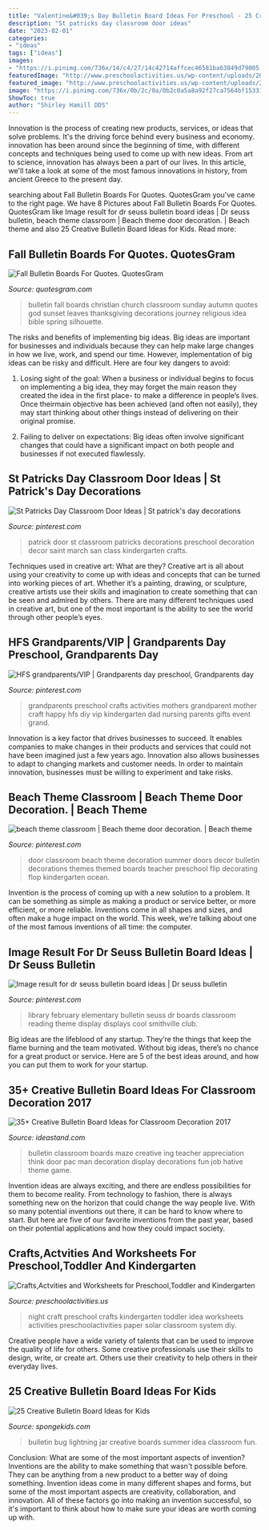 ```yaml
---
title: "Valentine&#039;s Day Bulletin Board Ideas For Preschool - 25 Creative Bulletin Board Ideas For Kids"
description: "St patricks day classroom door ideas"
date: "2023-02-01"
categories:
- "ideas"
tags: ["ideas"]
images:
- "https://i.pinimg.com/736x/14/c4/27/14c42714affcec46581ba63849d79005.jpg"
featuredImage: "http://www.preschoolactivities.us/wp-content/uploads/2016/01/day-and-night-craft-1.jpg"
featured_image: "http://www.preschoolactivities.us/wp-content/uploads/2016/01/day-and-night-craft-1.jpg"
image: "https://i.pinimg.com/736x/0b/2c/0a/0b2c0a5a8a92f27ca7564bf15331f830.jpg"
ShowToc: true
author: "Shirley Hamill DDS"
---
```



Innovation is the process of creating new products, services, or ideas that solve problems. It's the driving force behind every business and economy. innovation has been around since the beginning of time, with different concepts and techniques being used to come up with new ideas. From art to science, innovation has always been a part of our lives. In this article, we'll take a look at some of the most famous innovations in history, from ancient Greece to the present day.

	

		
searching about Fall Bulletin Boards For Quotes. QuotesGram you've came to the right page. We have 8 Pictures about Fall Bulletin Boards For Quotes. QuotesGram like Image result for dr seuss bulletin board ideas | Dr seuss bulletin, beach theme classroom | Beach theme door decoration. | Beach theme and also 25 Creative Bulletin Board Ideas for Kids. Read more:
		
    
## Fall Bulletin Boards For Quotes. QuotesGram

<img loading=lazy src="https://cdn.quotesgram.com/img/14/45/1559977557-Fall-Bulletin-Board-Idea-For-Sunday-School.jpg" onerror="this.onerror=null;this.src='https://tse4.mm.bing.net/th?id=OIP.D6bAIsmWhyCz3CjMNxy06wHaFj&amp;pid=15.1';" alt="Fall Bulletin Boards For Quotes. QuotesGram">

_Source: quotesgram.com_

>bulletin fall boards christian church classroom sunday autumn quotes god sunset leaves thanksgiving decorations journey religious idea bible spring silhouette. 

	

The risks and benefits of implementing big ideas.
Big ideas are important for businesses and individuals because they can help make large changes in how we live, work, and spend our time. However, implementation of big ideas can be risky and difficult. Here are four key dangers to avoid:
1. Losing sight of the goal: When a business or individual begins to focus on implementing a big idea, they may forget the main reason they created the idea in the first place- to make a difference in people’s lives. Once theirmain objective has been achieved (and often not easily), they may start thinking about other things instead of delivering on their original promise.

2. Failing to deliver on expectations: Big ideas often involve significant changes that could have a significant impact on both people and businesses if not executed flawlessly.

    
## St Patricks Day Classroom Door Ideas | St Patrick&#039;s Day Decorations

<img loading=lazy src="https://i.pinimg.com/736x/14/c4/27/14c42714affcec46581ba63849d79005.jpg" onerror="this.onerror=null;this.src='https://tse2.mm.bing.net/th?id=OIP.NrO8y5kUI8ULlD-YuCSI4wHaJ3&amp;pid=15.1';" alt="St Patricks Day Classroom Door Ideas | St patrick&#039;s day decorations">

_Source: pinterest.com_

>patrick door st classroom patricks decorations preschool decoration decor saint march san class kindergarten crafts. 

	

Techniques used in creative art: What are they?
Creative art is all about using your creativity to come up with ideas and concepts that can be turned into working pieces of art. Whether it’s a painting, drawing, or sculpture, creative artists use their skills and imagination to create something that can be seen and admired by others. There are many different techniques used in creative art, but one of the most important is the ability to see the world through other people’s eyes.

    
## HFS Grandparents/VIP | Grandparents Day Preschool, Grandparents Day

<img loading=lazy src="https://i.pinimg.com/736x/0b/2c/0a/0b2c0a5a8a92f27ca7564bf15331f830.jpg" onerror="this.onerror=null;this.src='https://tse3.mm.bing.net/th?id=OIP.VzYkxtcJYsxpNGMLYrGJXgHaJ3&amp;pid=15.1';" alt="HFS grandparents/VIP | Grandparents day preschool, Grandparents day">

_Source: pinterest.com_

>grandparents preschool crafts activities mothers grandparent mother craft happy hfs diy vip kindergarten dad nursing parents gifts event grand. 

	

Innovation is a key factor that drives businesses to succeed. It enables companies to make changes in their products and services that could not have been imagined just a few years ago. Innovation also allows businesses to adapt to changing markets and customer needs. In order to maintain innovation, businesses must be willing to experiment and take risks.

    
## Beach Theme Classroom | Beach Theme Door Decoration. | Beach Theme

<img loading=lazy src="https://i.pinimg.com/736x/8e/87/ad/8e87ad9682911e177a406a98e2482b83.jpg" onerror="this.onerror=null;this.src='https://tse1.mm.bing.net/th?id=OIP.Q_-U-DaroJxY5liXeU18kAHaJ3&amp;pid=15.1';" alt="beach theme classroom | Beach theme door decoration. | Beach theme">

_Source: pinterest.com_

>door classroom beach theme decoration summer doors decor bulletin decorations themes themed boards teacher preschool flip decorating flop kindergarten ocean. 

	

Invention is the process of coming up with a new solution to a problem. It can be something as simple as making a product or service better, or more efficient, or more reliable. Inventions come in all shapes and sizes, and often make a huge impact on the world. This week, we're talking about one of the most famous inventions of all time: the computer.

    
## Image Result For Dr Seuss Bulletin Board Ideas | Dr Seuss Bulletin

<img loading=lazy src="https://i.pinimg.com/736x/05/9b/ac/059bacb7448ad05fd35013fbbbe1a45a--elementary-library-library-displays.jpg" onerror="this.onerror=null;this.src='https://tse2.mm.bing.net/th?id=OIP.1xZ4z6PffhHJ_NEmtvQ3cAHaJ6&amp;pid=15.1';" alt="Image result for dr seuss bulletin board ideas | Dr seuss bulletin">

_Source: pinterest.com_

>library february elementary bulletin seuss dr boards classroom reading theme display displays cool smithville club. 

	

Big ideas are the lifeblood of any startup. They’re the things that keep the flame burning and the team motivated. Without big ideas, there’s no chance for a great product or service. Here are 5 of the best ideas around, and how you can put them to work for your startup.

    
## 35+ Creative Bulletin Board Ideas For Classroom Decoration 2017

<img loading=lazy src="https://ideastand.com/wp-content/uploads/2017/07/bulletin-board/27-bulletin-board-ideas-for-classroom.jpg" onerror="this.onerror=null;this.src='https://tse3.mm.bing.net/th?id=OIP.suqLUsY-i87lOCKAFAk8EQAAAA&amp;pid=15.1';" alt="35+ Creative Bulletin Board Ideas for Classroom Decoration 2017">

_Source: ideastand.com_

>bulletin classroom boards maze creative ing teacher appreciation think door pac man decoration display decorations fun job hative theme game. 

	

Invention ideas are always exciting, and there are endless possibilities for them to become reality. From technology to fashion, there is always something new on the horizon that could change the way people live. With so many potential inventions out there, it can be hard to know where to start. But here are five of our favorite inventions from the past year, based on their potential applications and how they could impact society.

    
## Crafts,Actvities And Worksheets For Preschool,Toddler And Kindergarten

<img loading=lazy src="http://www.preschoolactivities.us/wp-content/uploads/2016/01/day-and-night-craft-1.jpg" onerror="this.onerror=null;this.src='https://tse2.mm.bing.net/th?id=OIP.f_2X8W1uNoTSgUYyvTLdngHaFj&amp;pid=15.1';" alt="Crafts,Actvities and Worksheets for Preschool,Toddler and Kindergarten">

_Source: preschoolactivities.us_

>night craft preschool crafts kindergarten toddler idea worksheets activities preschoolactivities paper solar classroom system diy. 

	

Creative people have a wide variety of talents that can be used to improve the quality of life for others. Some creative professionals use their skills to design, write, or create art. Others use their creativity to help others in their everyday lives.

    
## 25 Creative Bulletin Board Ideas For Kids

<img loading=lazy src="http://spongekids.com/wp-content/uploads/2014/06/bulletin-board-ideas/3-lightning-bug-jar-bulletin-board.jpg" onerror="this.onerror=null;this.src='https://tse2.mm.bing.net/th?id=OIP.mvzukYWXKAWcHME_s8BcAwHaJ6&amp;pid=15.1';" alt="25 Creative Bulletin Board Ideas for Kids">

_Source: spongekids.com_

>bulletin bug lightning jar creative boards summer idea classroom fun. 

	

Conclusion: What are some of the most important aspects of invention?
Inventions are the ability to make something that wasn't possible before. They can be anything from a new product to a better way of doing something. Invention ideas come in many different shapes and forms, but some of the most important aspects are creativity, collaboration, and innovation. All of these factors go into making an invention successful, so it's important to think about how to make sure your ideas are worth coming up with.

